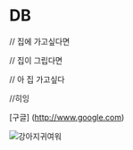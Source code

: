 # DB

// 집에 가고싶다면

// 집이 그립다면

// 아 집 가고싶다

//히잉

[구글] (http://www.google.com)

![강아지귀여워](https://i.namu.wiki/i/SKXPvVMSsT-I54v3G8qn8XbfmJCkIm6DpTnIYAkGAsEg9t_YqdvfJkgR8fZHLY-2Wz30zKqXXgJnvJFaz86ORS1TaTH3kiFUirWH3Sj9CRrpBUSD835yEoMRt3RM-UjkGD-bEfDi_BbmJMNxJ4bF4A.webp)
